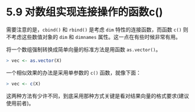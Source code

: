 # 5.9 对数组实现连接操作的函数c()

需要注意的是，`cbind()` 和 `rbind()` 是考虑 `dim` 特性的连接函数，而函数 `c()` 则不考虑这些数值对象的 `dim` 和 `dimnames` 属性。这一点在有些时候非常有用。

将一个数组强制转换成简单向量的标准方法是用函数 `as.vector()`。

```R
> vec <- as.vector(X)
```

一个相似效果的办法是采用单参数的 `c()` 函数，就像下面：

```R
> vec <- c(X)
```

这两种方法有少许不同，到底采用那种方式关键是看对结果向量的格式要求(建议使用前者)。